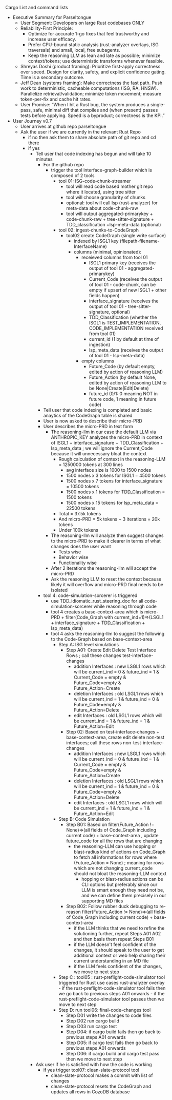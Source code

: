 Cargo List and command lists

- Executive Summary for Parseltongue
    - User Segment: Developers on large Rust codebases ONLY
    - Reliability-First Principle:
        - Optimize for accurate 1-go fixes that feel trustworthy and increase user efficacy.
        - Prefer CPU-bound static analysis (rust-analyzer overlays, ISG traversals) and small, local, free subagents.
        - Keep the reasoning LLM as lean and late as possible; minimize context/tokens; use deterministic transforms whenever feasible.
    - Shreyas Doshi (product framing): Prioritize first-apply correctness over speed. Design for clarity, safety, and explicit confidence gating. Time is a secondary outcome.
    - Jeff Dean (systems framing): Make correctness the fast path. Push work to deterministic, cacheable computations (ISG, RA, HNSW). Parallelize retrieval/validation; minimize token movement; measure token-per-fix and cache hit rates.
    - User Promise: “When I hit a Rust bug, the system produces a single-pass, safe, minimal diff that compiles and (when present) passes tests before applying. Speed is a byproduct; correctness is the KPI.”
- User Journey v0.7
    - User arrives at github repo parseltongue
    - Ask the user if we are currently in the relevant Rust Repo
        - if no then ask them to share absolute path of git repo and cd there
        - if yes
            - Tell user that code indexing has begun and will take 10 minutes
                - For the github repo
                    - trigger the tool interface-graph-builder which is composed of 2 tools
                        - tool 01: ISG-code-chunk-streamer
                            - tool will read code based mother git repo where it located, using tree sitter
                            - tool will choose granularity of chunks
                            - optional: tool will call lsp (rust-analyzer) for meta-data about code-chunk-raw
                            - tool will output aggregated-primarykey + code-chunk-raw + tree-sitter-signature + TDD_classification +lsp-meta-data (optional)
                        - tool 02: ingest-chunks-to-CodeGraph
                            - tool02 create CodeGraph (single write surface)
                                - indexed by ISGL1 key (filepath-filename-InterfaceName)
                                - columns (minimal, opinionated):
                                    - receieved columns from tool 01
                                        - ISGL1 primary key (receives the output of tool 01 - aggregated-primarykey)
                                        - Current_Code (receives the output of tool 01 - code-chunk, can be empty if upsert of new ISGL1 + other fields happen)
                                        - interface_signature (receives the output of tool 01 - tree-sitter-signature, optional)                                        
                                        - TDD_Classification (whether the ISGL1 is TEST_IMPLEMENTATION, CODE_IMPLEMENTATION received from tool 01)
                                        - current_id (1 by default at time of ingestion)
                                        - lsp_meta_data (receives the output of tool 01 - lsp-meta-data)
                                    - empty columns
                                        - Future_Code (by default empty, edited by action of reasoning LLM)
                                        - Future_Action (by default None, edited by action of reasoning LLM to be None|Create|Edit|Delete)
                                        - future_id (0/1: 0 meaning NOT in future code, 1 meaning in future code)
                - Tell user that code indexing is completed and basic anaytics of the CodeGraph table is shared
                - User is now asked to describe their micro-PRD
                - User describes the micro-PRD in text form
                    - The reasoning-llm in our case the default LLM via ANTHROPIC_KEY analyzes the micro-PRD in context of ISGL1 + interface_signature + TDD_Classification + lsp_meta_data ; we will ignore the Current_Code because it will unnecessary bloat the context
                        - Rough calculation of context in the reasoning-LLM = 1250000 tokens at 300 lines
                            - avg interface size is 1000 to 1500 nodes
                            - 1500 nodes x 3 tokens for ISGL1 = 4500 tokens
                            - 1500 nodes x 7 tokens for interface_signature = 10500 tokens
                            - 1500 nodes x 1 tokens for TDD_Classification = 1500 tokens
                            - 1500 nodes x 15 tokens for lsp_meta_data = 22500 tokens
                        - Total = 37.5k tokens
                        - And micro-PRD = 5k tokens + 3 iterations = 20k tokens
                        - Under 100k tokens 
                    - The reasoning-llm will analyze then suggest changes to the micro-PRD to make it clearer in terms of what changes does the user want
                        - Tests wise
                        - Behavior wise
                        - Functionality wise
                    - After 2 iterations the reasoning-llm will accept the micro-PRD
                    - Ask the reasoning LLM to reset the context because likely it will overflow and micro-PRD final needs to be isolated
                - tool 4: code-simulation-sorcerer is triggered
                    - use TDD_idiomatic_rust_steering_doc for all code-simulation-sorcerer while reasoning through code
                    - tool 4 creates a base-context-area which is micro-PRD + filter(Code_Graph with current_ind=1)=>(LSGL1 + interface_signature + TDD_Classification + lsp_meta_data)
                    - tool 4 asks the reasoning-llm to suggest the following to the Code-Graph based on base-context-area
                        - Step A: ISG level simulations
                            - Step A01: Create Edit Delete Test Interface Rows ; call these changes test-interface-changes
                                - addition Interfaces : new LSGL1 rows which will be current_ind = 0 & future_ind = 1 & Current_Code = empty & Future_Code=empty & Future_Action=Create
                                - deletion Interfaces : old LSGL1 rows which will be current_ind = 1 & future_ind = 0 & Future_Code=empty & Future_Action=Delete
                                - edit Interfaces : old LSGL1 rows which will be current_ind = 1 & future_ind = 1 & Future_Action=Edit
                            - Step 02: Based on test-interface-changes + base-context-area, create edit delete non-test interfaces; call these rows non-test-interface-changes
                                - addition Interfaces : new LSGL1 rows which will be current_ind = 0 & future_ind = 1 & Current_Code = empty & Future_Code=empty & Future_Action=Create
                                - deletion Interfaces : old LSGL1 rows which will be current_ind = 1 & future_ind = 0 & Future_Code=empty & Future_Action=Delete
                                - edit Interfaces : old LSGL1 rows which will be current_ind = 1 & future_ind = 1 & Future_Action=Edit
                        - Step B: Code Simulation
                            - Step B01: Based on filter(Future_Action != None)=>(all fields of Code_Graph including current code) + base-context-area , update future_code for all the rows that are changing
                                - the reasoning-LLM can use hopping or blast-radius kind of actions on Code_Graph to fetch all informations for rows where (Future_Action = None) ; meaning for rows which are not changing current_code should not bloat the reasoning-LLM context
                                    - hopping or blast-radius actions can be CLI options but preferably since our LLM is smart enough they need not be, and we can define them precisely in our supporting MD files
                            - Step B02: Follow rubber duck debugging to re-reason filter(Future_Action != None)=>(all fields of Code_Graph including current code) + base-context-area
                                - if the LLM thinks that we need to refine the solutioning further, repeat Steps A01 A02 and then basis them repeat Steps B01
                                - if the LLM doesn't feel confident of the changes, it should speak to the user to get additional context or web help sharing their current understanding in an MD file
                                - if the LLM feels confident of the changes, we move to next step
                        - Step C : tool05 : rust-preflight-code-simulator tool triggered for Rust use cases rust-analyzer overlay
                                - if the rust-preflight-code-simulator tool fails then we go back to previous steps A01 onwards
                                - if the rust-preflight-code-simulator tool passes then we move to next step
                        - Step D: run tool06: final-code-changes tool
                            - Step D01 write the changes to code files
                            - Step D02 run cargo build
                            - Step D03 run cargo test
                            - Step D04: if cargo build fails then go back to previous steps A01 onwards
                            - Step D05: if cargo test fails then go back to previous steps A01 onwards
                            - Step D06: if cargo build and cargo test pass then we move to next step
            - Ask user if he is satisfied with how the code is working 
                - if yes trigger tool07: clean-slate-protocol tool
                    - clean-slate-protocol makes a commit with list of changes
                    - clean-slate-protocol resets the CodeGraph and updates all rows in CozoDB database
